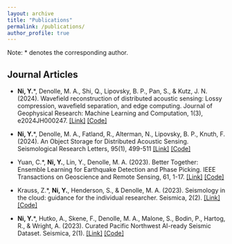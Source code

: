 ```yaml
---
layout: archive
title: "Publications"
permalink: /publications/
author_profile: true
---
```

Note: * denotes the corresponding author.

## Journal Articles
- **Ni, Y.***, Denolle, M. A., Shi, Q., Lipovsky, B. P., Pan, S., & Kutz, J. N. (2024). Wavefield reconstruction of distributed acoustic sensing: Lossy compression, wavefield separation, and edge computing. Journal of Geophysical Research: Machine Learning and Computation, 1(3), e2024JH000247. [[Link]](https://agupubs.onlinelibrary.wiley.com/doi/full/10.1029/2024JH000247) [[Code]](https://github.com/niyiyu/DAS-reconstruction)


- **Ni, Y.***, Denolle, M. A., Fatland, R., Alterman, N., Lipovsky, B. P., Knuth, F. (2024). An Object Storage for Distributed Acoustic Sensing. Seismological Research Letters, 95(1), 499-511 [[Link]](https://pubs.geoscienceworld.org/ssa/srl/article/doi/10.1785/0220230172/628716/An-Object-Storage-for-Distributed-Acoustic-Sensing) [[Code]](https://github.com/niyiyu/dasstore)

- Yuan, C.*, **Ni, Y.**, Lin, Y., Denolle, M. A. (2023). Better Together: Ensemble Learning for Earthquake Detection and Phase Picking. IEEE Transactions on Geoscience and Remote Sensing, 61, 1-17. [[Link]](https://ieeexplore.ieee.org/abstract/document/10266366) [[Code]](https://github.com/congcy/ELEP)
  
- Krauss, Z.*, **Ni, Y.**, Henderson, S., & Denolle, M. A. (2023). Seismology in the cloud: guidance for the individual researcher. Seismica, 2(2). [[Link]](https://seismica.library.mcgill.ca/article/view/979) [[Code]](https://github.com/Denolle-Lab/seismicloud)
   
- **Ni, Y.***, Hutko, A., Skene, F., Denolle, M. A., Malone, S., Bodin, P., Hartog, R., & Wright, A. (2023). Curated Pacific Northwest AI-ready Seismic Dataset. Seismica, 2(1). [[Link]](https://seismica.library.mcgill.ca/article/view/368) [[Code]](https://github.com/niyiyu/PNW-ML)
